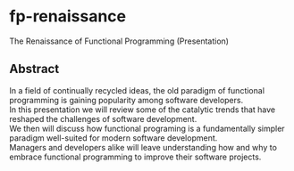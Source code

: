 # fp-renaissance
The Renaissance of Functional Programming (Presentation)

## Abstract

In a field of continually recycled ideas, the old paradigm of functional programming is gaining popularity among software developers.  
In this presentation we will review some of the catalytic trends that have reshaped the challenges of software development.  
We then will discuss how functional programing is a fundamentally simpler paradigm well-suited for modern software development.  
Managers and developers alike will leave understanding how and why to embrace functional programming to improve their software projects.
